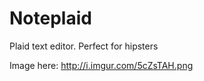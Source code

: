 Noteplaid
=========

Plaid text editor. Perfect for hipsters


Image here: http://i.imgur.com/5cZsTAH.png
